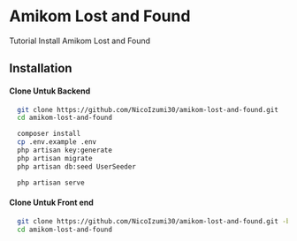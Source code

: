 
# Amikom Lost and Found

Tutorial Install Amikom Lost and Found



## Installation

#### Clone Untuk Backend
```bash
  git clone https://github.com/NicoIzumi30/amikom-lost-and-found.git
  cd amikom-lost-and-found
```

```bash
  composer install
  cp .env.example .env
  php artisan key:generate
  php artisan migrate
  php artisan db:seed UserSeeder
```
```bash
  php artisan serve
```

#### Clone Untuk Front end
```bash
  git clone https://github.com/NicoIzumi30/amikom-lost-and-found.git -b frontend
  cd amikom-lost-and-found
```